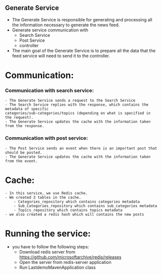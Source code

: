 ## Generate Service

- The Generate Service is responsible for generating and processing all the information necessary to generate the news feed.
- Generate service communication with
    - Search Service
    - Post Service
    - controller
- The main goal of the Generate Service is to prepare all the data that the feed service will need to send it to the controller.

# Communication:
### Communication with search service:

    - The Generate Service sends a request to the Search Service
    - The Search Service replies with the response, which contains the metadata of specific 
    categories/sub-categories/topics (depending on what is specified in the request).
    - The Generate Service updates the cache with the information taken from the response.

### Communication with post service:
    - The Post Service sends an event when there is an important post that should be posted.
    - The Generate Service updates the cache with the information taken from the event.

# Cache:

    - In this service, we use Redis cache.
    - We created 3 tables in the cache.
        - Categories_repository which contains categories metadata
        - Sub_Categories_repository which contains sub_categories metadata
        - Topics_repository which contains topics metadata
    - we also created a redis hash which will contains the new posts 

# Running the service:
 - you have to follow the following steps:
    - Download redis server from https://github.com/microsoftarchive/redis/releases
    - Open the server from redis-server application
    - Run LastdemoMavenApplication class
